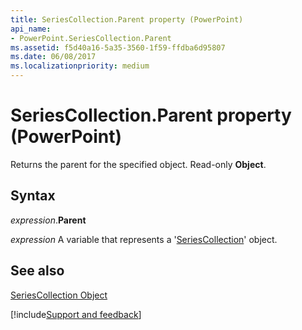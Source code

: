 ```yaml
---
title: SeriesCollection.Parent property (PowerPoint)
api_name:
- PowerPoint.SeriesCollection.Parent
ms.assetid: f5d40a16-5a35-3560-1f59-ffdba6d95807
ms.date: 06/08/2017
ms.localizationpriority: medium
---
```



# SeriesCollection.Parent property (PowerPoint)

Returns the parent for the specified object. Read-only **Object**.


## Syntax

_expression_.**Parent**

_expression_ A variable that represents a '[SeriesCollection](PowerPoint.SeriesCollection.md)' object.


## See also


[SeriesCollection Object](PowerPoint.SeriesCollection.md)

[!include[Support and feedback](~/includes/feedback-boilerplate.md)]